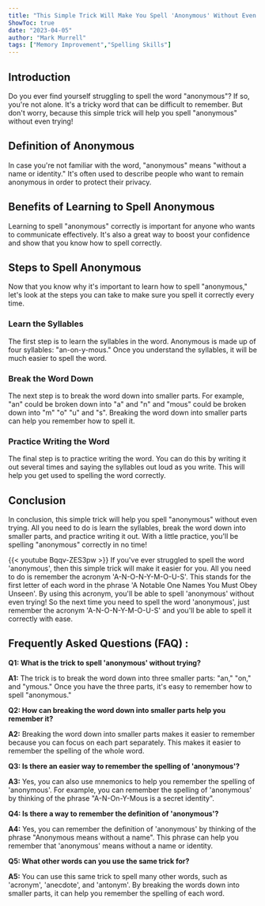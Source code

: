 ```yaml
---
title: "This Simple Trick Will Make You Spell 'Anonymous' Without Even Trying!"
ShowToc: true 
date: "2023-04-05"
author: "Mark Murrell" 
tags: ["Memory Improvement","Spelling Skills"]
---
```

## Introduction
Do you ever find yourself struggling to spell the word "anonymous"? If so, you're not alone. It's a tricky word that can be difficult to remember. But don't worry, because this simple trick will help you spell "anonymous" without even trying! 

## Definition of Anonymous
In case you're not familiar with the word, "anonymous" means "without a name or identity." It's often used to describe people who want to remain anonymous in order to protect their privacy. 

## Benefits of Learning to Spell Anonymous
Learning to spell "anonymous" correctly is important for anyone who wants to communicate effectively. It's also a great way to boost your confidence and show that you know how to spell correctly. 

## Steps to Spell Anonymous
Now that you know why it's important to learn how to spell "anonymous," let's look at the steps you can take to make sure you spell it correctly every time. 

### Learn the Syllables
The first step is to learn the syllables in the word. Anonymous is made up of four syllables: "an-on-y-mous." Once you understand the syllables, it will be much easier to spell the word. 

### Break the Word Down
The next step is to break the word down into smaller parts. For example, "an" could be broken down into "a" and "n" and "mous" could be broken down into "m" "o" "u" and "s". Breaking the word down into smaller parts can help you remember how to spell it. 

### Practice Writing the Word
The final step is to practice writing the word. You can do this by writing it out several times and saying the syllables out loud as you write. This will help you get used to spelling the word correctly. 

## Conclusion
In conclusion, this simple trick will help you spell "anonymous" without even trying. All you need to do is learn the syllables, break the word down into smaller parts, and practice writing it out. With a little practice, you'll be spelling "anonymous" correctly in no time!

{{< youtube Bqqv-ZES3pw >}} 
If you've ever struggled to spell the word 'anonymous', then this simple trick will make it easier for you. All you need to do is remember the acronym 'A-N-O-N-Y-M-O-U-S'. This stands for the first letter of each word in the phrase 'A Notable One Names You Must Obey Unseen'. By using this acronym, you'll be able to spell 'anonymous' without even trying! So the next time you need to spell the word 'anonymous', just remember the acronym 'A-N-O-N-Y-M-O-U-S' and you'll be able to spell it correctly with ease.

## Frequently Asked Questions (FAQ) :
**Q1: What is the trick to spell 'anonymous' without trying?**

**A1:** The trick is to break the word down into three smaller parts: "an," "on," and "ymous." Once you have the three parts, it's easy to remember how to spell "anonymous." 

**Q2: How can breaking the word down into smaller parts help you remember it?**

**A2:** Breaking the word down into smaller parts makes it easier to remember because you can focus on each part separately. This makes it easier to remember the spelling of the whole word. 

**Q3: Is there an easier way to remember the spelling of 'anonymous'?**

**A3:** Yes, you can also use mnemonics to help you remember the spelling of 'anonymous'. For example, you can remember the spelling of 'anonymous' by thinking of the phrase "A-N-On-Y-Mous is a secret identity". 

**Q4: Is there a way to remember the definition of 'anonymous'?**

**A4:** Yes, you can remember the definition of 'anonymous' by thinking of the phrase "Anonymous means without a name". This phrase can help you remember that 'anonymous' means without a name or identity. 

**Q5: What other words can you use the same trick for?**

**A5:** You can use this same trick to spell many other words, such as 'acronym', 'anecdote', and 'antonym'. By breaking the words down into smaller parts, it can help you remember the spelling of each word.





